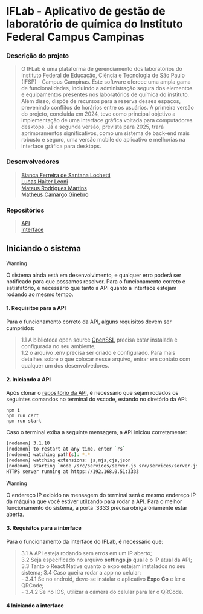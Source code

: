 # IFLab - Aplicativo de gestão de laboratório de química do Instituto Federal Campus Campinas

### Descrição do projeto
> O IFLab é uma plataforma de gerenciamento dos laboratórios do Instituto Federal de Educação, Ciência e Tecnologia de São Paulo (IFSP) - Campus Campinas. Este software oferece uma ampla gama de funcionalidades, incluindo a administração segura dos elementos e equipamentos presentes nos laboratórios de química do instituto. Além disso, dispõe de recursos para a reserva desses espaços, prevenindo conflitos de horários entre os usuários.
A primeira versão do projeto, concluída em 2024, teve como principal objetivo a implementação de uma interface gráfica voltada para computadores desktops. Já a segunda versão, prevista para 2025, trará aprimoramentos significativos, como um sistema de back-end mais robusto e seguro, uma versão mobile do aplicativo e melhorias na interface gráfica para desktops.

### Desenvolvedores

>  [Bianca Ferreira de Santana Lochetti](https://github.com/BiancaLochetti)\
   [Lucas Haiter Leoni](https://github.com/lucashaiter)\
   [Mateus Rodrigues Martins](https://github.com/shimetsu3)\
   [Matheus Camargo Ginebro](https://github.com/MatheusCamargoGinebro)

### Repositórios

>  [API](https://github.com/MatheusCamargoGinebro/APIFlab_v2.0)\
   [Interface](https://github.com/BiancaLochetti/iflabInterface)

## Iniciando o sistema

> [!WARNING]
> O sistema ainda está em desenvolvimento, e qualquer erro poderá ser notificado para que possamos resolver. Para o funcionamento correto e satisfatório, é necessário que tanto a API quanto a interface estejam rodando ao mesmo tempo.

#### 1. Requisitos para a API

 Para o funcionamento correto da API, alguns requisitos devem ser cumpridos:
 > 1.1 A biblioteca open source [OpenSSL](https://openssl-library.org/source/) precisa estar instalada e configurada no seu ambiente;\
  1.2 o arquivo .env precisa ser criado e configurado. Para mais detalhes sobre o que colocar nesse arquivo, entrar em contato com qualquer um dos desenvolvedores.

#### 2. Iniciando a API

Após clonar o [repositório da API](https://github.com/MatheusCamargoGinebro/APIFlab_v2.0), é necessário que sejam rodados os seguintes comandos no terminal do vscode, estando no diretório da API:
```
npm i
npm run cert
npm run start
```

Caso o terminal exiba a seguinte mensagem, a API iniciou corretamente:

```bash
[nodemon] 3.1.10
[nodemon] to restart at any time, enter `rs`
[nodemon] watching path(s): *.*
[nodemon] watching extensions: js,mjs,cjs,json
[nodemon] starting `node /src/services/server.js src/services/server.js`
HTTPS server running at https://192.168.0.51:3333
```

> [!warning]
> O endereço IP exibido na mensagem do terminal será o mesmo endereço IP da máquina que você estiver utilzando para rodar a API. Para o melhor funcionamento do sistema, a porta :3333 precisa obrigaróriamente estar aberta.

#### 3. Requisitos para a interface

Para o funcionamento da interface do IFLab, é necessário que:

> 3.1 A API esteja rodando sem erros em um IP aberto;\
  3.2 Seja especificado no arquivo **settings.js** qual é o IP atual da API;\
  3.3 Tanto o React Native quanto o expo estejam instalados no seu sistema\;
  3.4 Caso queira rodar a app no celular:\
      - 3.4.1 Se no android, deve-se instalar o aplicativo **Expo Go** e ler o QRCode;\
      - 3.4.2 Se no IOS, utilizar a câmera do celular para ler  o QRCode.

#### 4 Iniciando a interface

